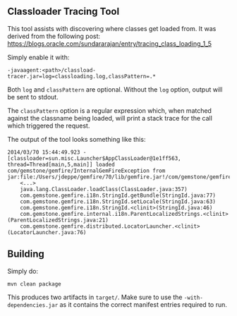 Classloader Tracing Tool
------------------------

This tool assists with discovering where classes get loaded from. It was derived from the following post: https://blogs.oracle.com/sundararajan/entry/tracing_class_loading_1_5

Simply enable it with:

    -javaagent:<path>/classload-tracer.jar=log=classloading.log,classPattern=.*

Both `log` and `classPattern` are optional. Without the `log` option, output will be sent to stdout.

The `classPattern` option is a regular expression which, when matched against the classname being loaded, will print a stack trace for the call which triggered the request.

The output of the tool looks something like this:

    2014/03/70 15:44:49.923 - [classloader=sun.misc.Launcher$AppClassLoader@1e1ff563, thread=Thread[main,5,main]] loaded com/gemstone/gemfire/InternalGemFireException from jar:file:/Users/jdeppe/gemfire/70/lib/gemfire.jar!/com/gemstone/gemfire/InternalGemFireException.class
        <...>
        java.lang.ClassLoader.loadClass(ClassLoader.java:357)
        com.gemstone.gemfire.i18n.StringId.getBundle(StringId.java:77)
        com.gemstone.gemfire.i18n.StringId.setLocale(StringId.java:63)
        com.gemstone.gemfire.i18n.StringId.<clinit>(StringId.java:46)
        com.gemstone.gemfire.internal.i18n.ParentLocalizedStrings.<clinit>(ParentLocalizedStrings.java:21)
        com.gemstone.gemfire.distributed.LocatorLauncher.<clinit>(LocatorLauncher.java:76)


Building
--------

Simply do:

    mvn clean package

This produces two artifacts in `target/`. Make sure to use the `-with-dependencies.jar` as it contains the correct manifest entries required to run.
